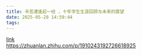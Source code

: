 ```yaml
---
title: 辛苦遭逢起一经 ，十年学生生涯回顾与未来的展望
date: 2025-05-28 14:59:44
tags:
---
```


[link](https://zhuanlan.zhihu.com/p/1910243192726618925) <br>
https://zhuanlan.zhihu.com/p/1910243192726618925
